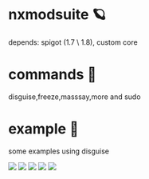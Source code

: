 # nxmodsuite 🪐

depends: spigot (1.7 \ 1.8), custom core

# commands 💫

disguise,freeze,masssay,more and sudo

# example 🌈

some examples using disguise

[![](https://i.imgur.com/OpzBjd6.png)](https://i.imgur.com/OpzBjd6.png)
[![](https://i.imgur.com/cjtpQMg.png)](https://i.imgur.com/cjtpQMg.png)
[![](https://i.imgur.com/KHSmgiH.png)](https://i.imgur.com/KHSmgiH.png)
[![](https://i.imgur.com/aJniYoX.png)](https://i.imgur.com/aJniYoX.png)
[![](https://i.imgur.com/ZHRwtQy.png)](https://i.imgur.com/ZHRwtQy.png)
